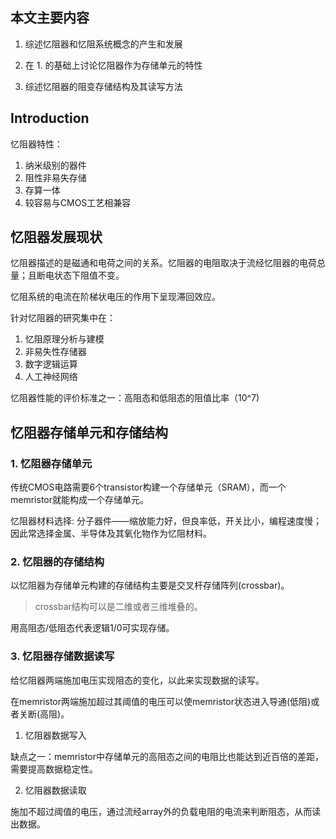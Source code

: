## 本文主要内容

1. 综述忆阻器和忆阻系统概念的产生和发展

2. 在 1. 的基础上讨论忆阻器作为存储单元的特性

3. 综述忆阻器的阻变存储结构及其读写方法

## Introduction

忆阻器特性：
1. 纳米级别的器件
2. 阻性非易失存储
3. 存算一体
4. 较容易与CMOS工艺相兼容

## 忆阻器发展现状

忆阻器描述的是磁通和电荷之间的关系。忆阻器的电阻取决于流经忆阻器的电荷总量；且断电状态下阻值不变。

忆阻系统的电流在阶梯状电压的作用下呈现滞回效应。

针对忆阻器的研究集中在：
1. 忆阻原理分析与建模
2. 非易失性存储器
3. 数字逻辑运算
4. 人工神经网络

忆阻器性能的评价标准之一：高阻态和低阻态的阻值比率（10^7)

## 忆阻器存储单元和存储结构

### 1. 忆阻器存储单元

传统CMOS电路需要6个transistor构建一个存储单元（SRAM），而一个memristor就能构成一个存储单元。

忆阻器材料选择: 分子器件——缩放能力好，但良率低，开关比小，编程速度慢；因此常选择金属、半导体及其氧化物作为忆阻材料。

### 2. 忆阻器的存储结构

以忆阻器为存储单元构建的存储结构主要是交叉杆存储阵列(crossbar)。
> crossbar结构可以是二维或者三维堆叠的。

用高阻态/低阻态代表逻辑1/0可实现存储。

### 3. 忆阻器存储数据读写

给忆阻器两端施加电压实现阻态的变化，以此来实现数据的读写。

在memristor两端施加超过其阈值的电压可以使memristor状态进入导通(低阻)或者关断(高阻)。

1. 忆阻器数据写入

缺点之一：memristor中存储单元的高阻态之间的电阻比也能达到近百倍的差距，需要提高数据稳定性。

2. 忆阻器数据读取

施加不超过阈值的电压，通过流经array外的负载电阻的电流来判断阻态，从而读出数据。

